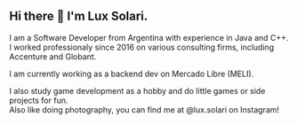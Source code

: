 ## Hi there 👋 I'm Lux Solari.

I am a Software Developer from Argentina with experience in Java and C++.<br>
I worked professionaly since 2016 on various consulting firms, including Accenture and Globant.

I am currently working as a backend dev on Mercado Libre (MELI).

I also study game development as a hobby and do little games or side projects for fun.<br>
Also like doing photography, you can find me at @lux.solari on Instagram!
<!--
**luxsolari/luxsolari** is a ✨ _special_ ✨ repository because its `README.md` (this file) appears on your GitHub profile.

Here are some ideas to get you started:

- 🔭 I’m currently working on ...
- 🌱 I’m currently learning ...
- 👯 I’m looking to collaborate on ...
- 🤔 I’m looking for help with ...
- 💬 Ask me about ...
- 📫 How to reach me: ...
- 😄 Pronouns: ...
- ⚡ Fun fact: ...
-->
